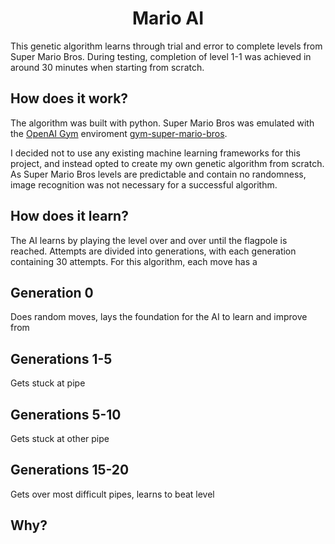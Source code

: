 <h1 align="center">Mario AI</h1>
This genetic algorithm learns through trial and error to complete levels from Super Mario Bros. During testing, completion of level 1-1 was achieved in around 30 minutes when starting from scratch.

## How does it work?
The algorithm was built with python. Super Mario Bros was emulated with the [OpenAI Gym](https://github.com/openai/gym) enviroment [gym-super-mario-bros](https://github.com/Kautenja/gym-super-mario-bros).

I decided not to use any existing machine learning frameworks for this project, and instead opted to create my own genetic algorithm from scratch. As Super Mario Bros levels are predictable and contain no randomness, image recognition was not necessary for a successful algorithm.

## How does it learn?

The AI learns by playing the level over and over until the flagpole is reached. Attempts are divided into generations, with each generation containing 30 attempts.
For this algorithm, each move has a

## Generation 0
Does random moves, lays the foundation for the AI to learn and improve from

## Generations 1-5
Gets stuck at pipe

## Generations 5-10
Gets stuck at other pipe

## Generations 15-20
Gets over most difficult pipes, learns to beat level

## Why?
